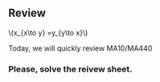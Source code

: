 
## Review

\\(x_{x\to y} =y_{y\to x}\\)

Today, we will quickly review MA10/MA440

### Please, solve the reivew sheet.


